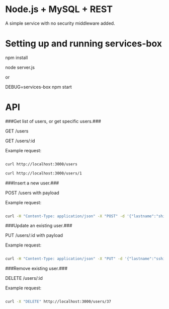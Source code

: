 # Node.js + MySQL + REST #

A simple service with no security middleware added.


# Setting up and running services-box #

npm install

node server.js

or

DEBUG=services-box npm start


# API #



###Get list of users, or get specific users.###

GET /users

GET /users/:id


Example request:

```bash

curl http://localhost:3000/users

curl http://localhost:3000/users/1

```


###Insert a new user.###

POST /users with payload


Example request:

```bash

curl -H "Content-Type: application/json" -X "POST" -d '{"lastname":"shields","firstname":"will"}' http://localhost:3000/users  

```


###Update an existing user.###

PUT /users/:id with payload


Example request:

```bash

curl -H "Content-Type: application/json" -X "PUT" -d '{"lastname":"sshields","firstname":"wwill"}' http://localhost:3000/users/36

```


###Remove existing user.###

DELETE /users/:id


Example request:

```bash

curl -X "DELETE" http://localhost:3000/users/37

```